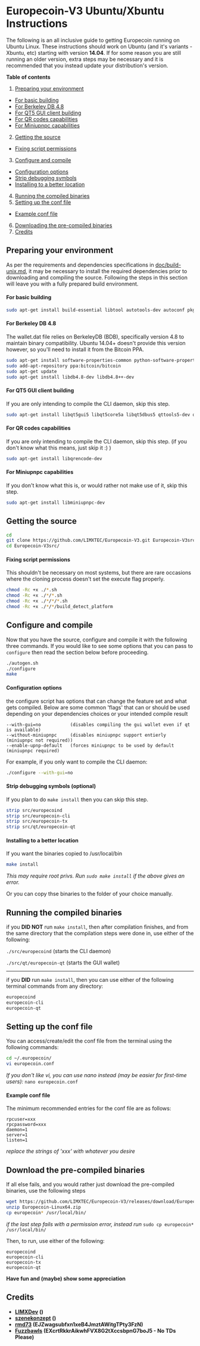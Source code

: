 # Europecoin-V3 Ubuntu/Xbuntu Instructions
The following is an all inclusive guide to getting Europecoin running on Ubuntu Linux. These instructions should work on Ubuntu (and it's variants - Xbuntu, etc) starting with version **14.04**. If for some reason you are still running an older version, extra steps may be necessary and it is recommended that you instead update your distribution's version.

**Table of contents**

1. [Preparing your environment](#preparing-your-environment)
  * [For basic building](#for-basic-building)
  * [For Berkeley DB 4.8](#for-berkeley-db-4.8)
  * [For QT5 GUI client building](for-qt5-gui-client-building)
  * [For QR codes capabilities](#for-qr-codes-capabilities)
  * [For Miniupnpc capabilities](#for-miniupnpc-capabilities)
2. [Getting the source](#getting-the-source)
  * [Fixing script permissions](#fixing-script-permissions)
3. [Configure and compile](#configure-and-compile)
  * [Configuration options](#configuration-options)
  * [Strip debugging symbols](#strip-debugging-symbols-optional)
  * [Installing to a better location](#Installing-to-a-better-location)
4. [Running the compiled binaries](#running-the-compiled-binaries)
5. [Setting up the conf file](#setting-up-the-conf-file)
  * [Example conf file](#example-conf-file)
6. [Downloading the pre-compiled binaries](#download-the-pre-compiled-binaries)
7. [Credits](#credits)


## Preparing your environment
As per the requirements and dependencies specifications in [doc/build-unix.md](build-unix.md), it may be necessary to install the required dependencies prior to downloading and compiling the source. Following the steps in this section will leave you with a fully prepared build environment.

#### For basic building
```bash
sudo apt-get install build-essential libtool autotools-dev autoconf pkg-config libssl-dev libboost-all-dev git
```

#### For Berkeley DB 4.8
The wallet.dat file relies on BerkeleyDB (BDB), specifically version 4.8 to maintain binary compatibility. Ubuntu 14.04+ doesn't provide this version however, so you'll need to install it from the Bitcoin PPA.
```bash
sudo apt-get install software-properties-common python-software-properties
sudo add-apt-repository ppa:bitcoin/bitcoin
sudo apt-get update
sudo apt-get install libdb4.8-dev libdb4.8++-dev
```

#### For QT5 GUI client building
If you are only intending to compile the CLI daemon, skip this step.
```bash
sudo apt-get install libqt5gui5 libqt5core5a libqt5dbus5 qttools5-dev qttools5-dev-tools libprotobuf-dev protobuf-compiler
```

#### For QR codes capabilities
If you are only intending to compile the CLI daemon, skip this step.
(if you don't know what this means, just skip it :) )
```bash
sudo apt-get install libqrencode-dev
```

#### For Miniupnpc capabilities
If you don't know what this is, or would rather not make use of it, skip this step.
```bash
sudo apt-get install libminiupnpc-dev
```


## Getting the source
```bash
cd
git clone https://github.com/LIMXTEC/Europecoin-V3.git Europecoin-V3src/
cd Europecoin-V3src/
```

#### Fixing script permissions
This shouldn't be necessary on most systems, but there are rare occasions where the cloning process doesn't set the execute flag properly.
```bash
chmod -Rc +x ./*.sh
chmod -Rc +x ./*/*.sh
chmod -Rc +x ./*/*/*.sh
chmod -Rc +x ./*/*/build_detect_platform
```


## Configure and compile
Now that you have the source, configure and compile it with the following three commands. If you would like to see some options that you can pass to `configure` then read the section below before proceeding.
```bash
./autogen.sh
./configure
make
```

#### Configuration options
the configure script has options that can change the feature set and what gets compiled. Below are some common 'flags' that can or should be used depending on your dependencies choices or your intended compile result

```
--with-gui=no           (disables compiling the gui wallet even if qt is available)
--without-miniupnpc     (disables miniupnpc support entierly (miniupnpc not required))
--enable-upnp-default   (forces miniupnpc to be used by default (miniupnpc required)
```

For example, if you only want to compile the CLI daemon:
```bash
./configure --with-gui=no
```

#### Strip debugging symbols (optional)
If you plan to do `make install` then you can skip this step.
```bash
strip src/europecoind
strip src/europecoin-cli
strip src/europecoin-tx
strip src/qt/europecoin-qt
```

#### Installing to a better location
If you want the binaries copied to /usr/local/bin
```bash
make install
```
*This may require root privs. Run `sudo make install` if the above gives an error.*

Or you can copy thse binaries to the folder of your choice manually.


## Running the compiled binaries
if you **DID NOT** run `make install`, then after compilation finishes, and from the same directory that the compilation steps were done in, use either of the following:

`./src/europecoind` (starts the CLI daemon)

`./src/qt/europecoin-qt` (starts the GUI wallet)

------
if you **DID** run `make install`, then you can use either of the following terminal commands from any directory:
```bash
europecoind
europecoin-cli
europecoin-qt
```


## Setting up the conf file
You can access/create/edit the conf file from the terminal using the following commands:
```bash
cd ~/.europecoin/
vi europecoin.conf
```
*If you don't like vi, you can use nano instead (may be easier for first-time users):* `nano europecoin.conf`

#### Example conf file
The minimum recommended entries for the conf file are as follows:
```
rpcuser=xxx
rpcpassword=xxx
daemon=1
server=1
listen=1
```
*replace the strings of 'xxx' with whatever you desire*

## Download the pre-compiled binaries
If all else fails, and you would rather just download the pre-compiled binaries, use the following steps

```bash
wget https://github.com/LIMXTEC/Europecoin-V3/releases/download/Europecoin_V3.0.1.0.1/Europecoin-Linux64.zip
unzip Europecoin-Linux64.zip
cp europecoin* /usr/local/bin/
```
*if the last step fails with a permission error, instead run* `sudo cp europecoin* /usr/local/bin/`

Then, to run, use either of the following:
```
europecoind
europecoin-cli
europecoin-tx
europecoin-qt
```

**Have fun and (maybe) show some appreciation**

## Credits
- **[LIMXDev](https://bitcointalk.org/index.php?action=profile;u=389271) ()**
- **[szenekonzept](https://bitcointalk.org/index.php?action=profile;u=333146) ()**
- **[rmd73](https://bitcointalk.org/index.php?action=profile;u=356883) (EJZwagsubfxn1xeB4JmztAWitgTPty3FzN)**
- **[Fuzzbawls](https://bitcointalk.org/index.php?action=profile;u=522056) (EXcrtRkkrAikwhFVX8G2tXccsbpnG7boJ5 - No TDs Please)**
